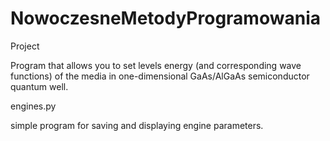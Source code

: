 # NowoczesneMetodyProgramowania

Project

Program that allows you to set levels
energy (and corresponding wave functions) of the media in one-dimensional
GaAs/AlGaAs semiconductor quantum well.

engines.py

simple program for saving and displaying engine parameters.
